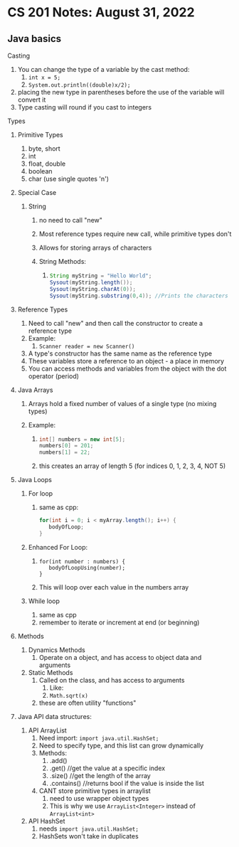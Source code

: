 # CS 201 Notes: August 31, 2022

## Java basics

Casting

1. You can change the type of a variable by the cast method:
   1. `int x = 5;`
   2. `System.out.println((double)x/2);`
2. placing the new type in parentheses before the use of the variable will convert it
3. Type casting will round if you cast to integers

Types

1. Primitive Types

   1. byte, short
   2. int
   3. float, double
   4. boolean
   5. char (use single quotes 'n')

2. Special Case

   1. String

      1. no need to call "new"

      2. Most reference types require new call, while primitive types don't

      3. Allows for storing arrays of characters

      4. String Methods:

         1. ```java
            String myString = "Hello World";
            Sysout(myString.length());
            Sysout(myString.charAt(0));
            Sysout(myString.substring(0,4)); //Prints the characters from 0-4 exclusive of 4 (so really just 0, 1, 2, 3)
            ```

            

3. Reference Types

   1. Need to call "new" and then call the constructor to create a reference type
   2. Example:
      1. `Scanner reader = new Scanner()`
   3. A type's constructor has the same name as the reference type
   4. These variables store a reference to an object - a place in memory
   5. You can access methods and variables from the object with the dot operator (period)

4. Java Arrays

   1. Arrays hold a fixed number of values of a single type (no mixing types)

   2. Example:

      1. ```java
         int[] numbers = new int[5];
         numbers[0] = 201;
         numbers[1] = 22;
         ```

      2. this creates an array of length 5 (for indices 0, 1, 2, 3, 4, NOT 5)

5. Java Loops

   1. For loop

      1. same as cpp:

         ```java
         for(int i = 0; i < myArray.length(); i++) {
         	bodyOfLoop;
         }
         ```

   2. Enhanced For Loop:

      1. ```
         for(int number : numbers) {
         	bodyOfLoopUsing(number);
         }
         ```

      2. This will loop over each value in the numbers array

   3. While loop

      1. same as cpp
      2. remember to iterate or increment at end (or beginning)

6. Methods

   1. Dynamics Methods
      1. Operate on a object, and has access to object data and arguments
   2. Static Methods
      1. Called on the class, and has access to arguments
         1. Like:
         2. `Math.sqrt(x)`
      2. these are often utility "functions"

7. Java API data structures:

   1. API ArrayList
      1. Need import: `import java.util.HashSet;`
      2. Need to specify type, and this list can grow dynamically
      3. Methods:
         1. .add()
         2. .get() //get the value at a specific index
         3. .size() //get the length of the array
         4. .contains() //returns bool if the value is inside the list
      4. CANT store primitive types in arraylist
         1. need to use wrapper object types
         2. This is why we use `ArrayList<Integer>` instead of `ArrayList<int>`
   2. API HashSet
      1. needs `import java.util.HashSet;`
      2. HashSets won't take in duplicates


